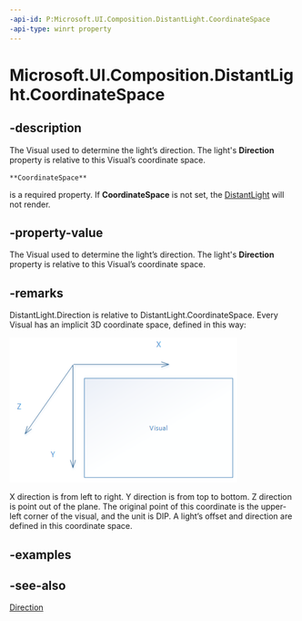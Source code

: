 ```yaml
---
-api-id: P:Microsoft.UI.Composition.DistantLight.CoordinateSpace
-api-type: winrt property
---
```


<!-- Property syntax
public Windows.UI.Composition.Visual CoordinateSpace { get;  set; }
-->

# Microsoft.UI.Composition.DistantLight.CoordinateSpace

## -description
The Visual used to determine the light’s direction. The light's 
    **Direction**
   property is relative to this Visual’s coordinate space.


    **CoordinateSpace**
   is a required property. If 
    **CoordinateSpace**
   is not set, the [DistantLight](distantlight.md) will not render.

## -property-value
The Visual used to determine the light’s direction. The light's 
    **Direction**
   property is relative to this Visual’s coordinate space.

## -remarks
DistantLight.Direction is relative to DistantLight.CoordinateSpace. Every Visual has an implicit 3D coordinate space, defined in this way:

<img src="images/coordinatespace.png" alt="X-axis runs from the left edge to the right edge of the visual.  Y-axis runs from the top of the visual to the bottom.  Z-axis is perpandicular to the visual." />

X direction is from left to right. Y direction is from top to bottom. Z direction is point out of the plane. The original point of this coordinate is the upper-left corner of the visual, and the unit is DIP. A light’s offset and direction are defined in this coordinate space.

## -examples

## -see-also
[Direction](distantlight_direction.md)
